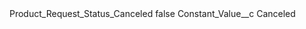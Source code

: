 <?xml version="1.0" encoding="UTF-8"?>
<CustomMetadata xmlns="http://soap.sforce.com/2006/04/metadata" xmlns:xsi="http://www.w3.org/2001/XMLSchema-instance" xmlns:xsd="http://www.w3.org/2001/XMLSchema">
    <label>Product_Request_Status_Canceled</label>
    <protected>false</protected>
    <values>
        <field>Constant_Value__c</field>
        <value xsi:type="xsd:string">Canceled</value>
    </values>
</CustomMetadata>
